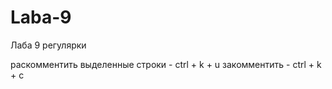 # Laba-9
Лаба 9 регулярки

раскомментить выделенные строки - ctrl + k + u 
закомментить - ctrl + k + c
